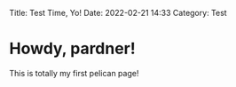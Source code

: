 Title: Test Time, Yo!
Date: 2022-02-21 14:33
Category: Test

# Howdy, pardner!

This is totally my first pelican page!
